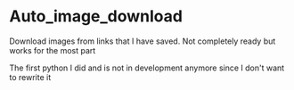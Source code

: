 # Auto_image_download
Download images from links that I have saved.
Not completely ready but works for the most part

The first python I did and is not in development anymore since I don't want to rewrite it
